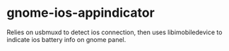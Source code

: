 # gnome-ios-appindicator
Relies on usbmuxd to detect ios connection, then uses libimobiledevice to indicate ios battery info on gnome panel.

